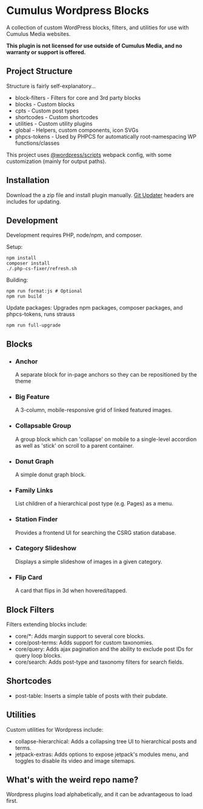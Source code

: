 # Cumulus Wordpress Blocks

A collection of custom WordPress blocks, filters, and utilities for use with Cumulus Media websites.

**This plugin is not licensed for use outside of Cumulus Media, and no warranty or support is offered.**

## Project Structure

Structure is fairly self-explanatory...

* block-filters - Filters for core and 3rd party blocks
* blocks - Custom blocks
* cpts - Custom post types
* shortcodes - Custom shortcodes
* utilities - Custom utility plugins
* global - Helpers, custom components, icon SVGs
* phpcs-tokens - Used by PHPCS for automatically root-namespacing WP functions/classes

This project uses [@wordpress/scripts](https://github.com/WordPress/gutenberg/tree/trunk/packages/scripts) webpack config, with some customization (mainly for output paths).

## Installation

Download the a zip file and install plugin manually. [Git Updater](https://github.com/afragen/git-updater) headers are includes for updating.

## Development

Development requires PHP, node/npm, and composer.

Setup:
```
npm install
composer install
./.php-cs-fixer/refresh.sh
```

Building:
```
npm run format:js # Optional
npm run build
```

Update packages:
Upgrades npm packages, composer packages, and phpcs-tokens, runs strauss
```
npm run full-upgrade
```

## Blocks

* ### Anchor

	A separate block for in-page anchors so they can be repositioned by the theme

* ### Big Feature

	A 3-column, mobile-responsive grid of linked featured images.

* ### Collapsable Group

	A group block which can 'collapse' on mobile to a single-level accordion as well as 'stick' on scroll to a parent container.

* ### Donut Graph

	A simple donut graph block.

* ### Family Links

	List children of a hierarchical post type (e.g. Pages) as a menu.

* ### Station Finder

	Provides a frontend UI for searching the CSRG station database.

* ### Category Slideshow

	Displays a simple slideshow of images in a given category.

* ### Flip Card

	A card that flips in 3d when hovered/tapped.

## Block Filters

Filters extending blocks include:

* core/*: Adds margin support to several core blocks.
* core/post-terms: Adds support for custom taxonomies.
* core/query: Adds ajax pagination and the ability to exclude post IDs for query loop blocks.
* core/search: Adds post-type and taxonomy filters for search fields.

## Shortcodes

* post-table: Inserts a simple table of posts with their pubdate.

## Utilities

Custom utilities for Wordpress include:

* collapse-hierarchical: Adds a collapsing tree UI to hierarchical posts and terms.
* jetpack-extras: Adds options to expose jetpack's modules menu, and toggles to disable its video and image sitemaps.

## What's with the weird repo name?

Wordpress plugins load alphabetically, and it can be advantageous to load first.